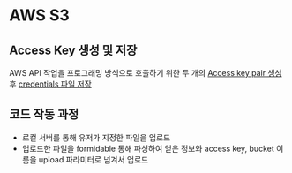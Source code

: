# AWS S3

## Access Key 생성 및 저장

AWS API 작업을 프로그래밍 방식으로 호출하기 위한 두 개의 [Access key pair 생성](https://docs.aws.amazon.com/ko_kr/IAM/latest/UserGuide/id_credentials_access-keys.html)후 [credentials 파일 저장](https://aws.amazon.com/ko/developers/getting-started/nodejs/)

## 코드 작동 과정

* 로컬 서버를 통해 유저가 지정한 파일을 업로드
* 업로드한 파일을 formidable 통해 파싱하여 얻은 정보와 access key, bucket 이름을 upload 파라미터로 넘겨서 업로드


